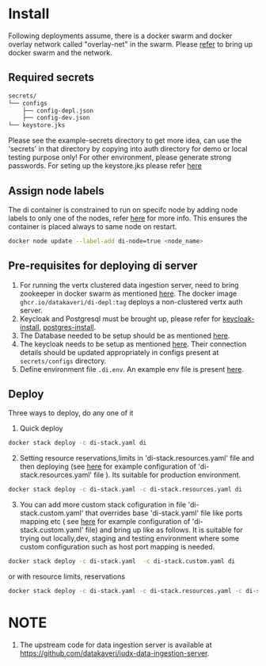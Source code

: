 # Install
 Following deployments assume, there is a docker swarm and  docker overlay network called "overlay-net"  in the swarm. Please [refer](../../../docs/swarm-setup.md) to bring up docker swarm and the network.
## Required secrets
```sh
secrets/
└── configs
    ├── config-depl.json
    ├── config-dev.json
└── keystore.jks
```
Please see the example-secrets directory to get more idea, can use the 'secrets' in that directory by copying into auth  directory  for demo or local testing purpose only! For other environment, please generate strong passwords. For seting up the keystore.jks please refer [here](https://github.com/datakaveri/iudx-aaa-server#jwt-signing-key-setup)

## Assign node labels
 The di container is constrained to run on specifc node by adding node labels to only one of the nodes, refer [here](https://docs.docker.com/engine/swarm/services/#placement-constraints) for more info. This ensures the container is placed always to same node on restart.
```sh
docker node update --label-add di-node=true <node_name>
```
## Pre-requisites for deploying di server
1. For running the vertx clustered data ingestion server, need to bring zookeeper in docker swarm as mentioned [here](../zookeeper/README.md).
The  docker image ```ghcr.io/datakaveri/di-depl:tag``` deploys a non-clustered vertx auth server.
2. Keycloak and Postgresql must be brought up, please refer for [keycloak-install](../keycloak/README.md), [postgres-install](../postgres/README.md). 
3. The Database needed to be setup should be as mentioned [here](https://github.com/datakaveri/iudx-aaa-server#flyway-database-setup). 
4. The keycloak needs to be setup as mentioned [here](https://github.com/datakaveri/iudx-aaa-server#keycloak-setup).
Their connection details should be updated  appropriately in configs present at ```secrets/configs``` directory.
5. Define environment file ```.di.env```. An example env file is present [here](example-env).
## Deploy

Three ways to deploy, do any one of it
1. Quick deploy  
```sh
docker stack deploy -c di-stack.yaml di 
```
2. Setting resource reservations,limits in 'di-stack.resources.yaml' file and then deploying (see [here](example-di-stack.resources.yaml) for example configuration of 'di-stack.resources.yaml' file ). Its suitable for production environment.

```sh
docker stack deploy -c di-stack.yaml -c di-stack.resources.yaml di
```
3. You can add more custom stack cofiguration in file 'di-stack.custom.yaml' that overrides base 'di-stack.yaml' file like ports mapping etc ( see [here](example-di-stack.custom.yaml) for example configuration of 'di-stack.custom.yaml' file)  and bring up like as follows. It is suitable for trying out locally,dev, staging and testing environment where some custom configuration such as host port mapping is needed.
```sh
docker stack deploy -c di-stack.yaml  -c di-stack.custom.yaml di
```
or 
with resource limits, reservations
```sh
docker stack deploy -c di-stack.yaml -c di-stack.resources.yaml -c di-stack.custom.yaml di
```
# NOTE
1. The upstream code for data ingestion  server is available at https://github.com/datakaveri/iudx-data-ingestion-server.

